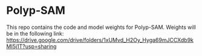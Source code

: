 # Polyp-SAM
This repo contains the code and model weights for Polyp-SAM.
Weights will be in the following link: https://drive.google.com/drive/folders/1xUMvd_H2Oy_Hyga69mJCCXdb9kMI5j1T?usp=sharing
